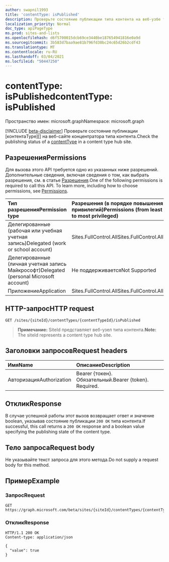 ```yaml
---
author: swapnil1993
title: 'contentType: isPublished'
description: Проверьте состояние публикации типа контента на веб-узбе типа контента.
localization_priority: Normal
doc_type: apiPageType
ms.prod: sites-and-lists
ms.openlocfilehash: d6f5700015dcb69ce3440be187654941816e0a9d
ms.sourcegitcommit: 3b583d7baa9ae81b796fd30bc24c65d26b2cdf43
ms.translationtype: MT
ms.contentlocale: ru-RU
ms.lasthandoff: 03/04/2021
ms.locfileid: "50447250"
---
```

# <a name="contenttype-ispublished"></a><span data-ttu-id="0f483-103">contentType: isPublished</span><span class="sxs-lookup"><span data-stu-id="0f483-103">contentType: isPublished</span></span>
<span data-ttu-id="0f483-104">Пространство имен: microsoft.graph</span><span class="sxs-lookup"><span data-stu-id="0f483-104">Namespace: microsoft.graph</span></span>

[!INCLUDE [beta-disclaimer](../../includes/beta-disclaimer.md)]
<span data-ttu-id="0f483-105">Проверьте состояние публикации [контентаType][] на веб-сайте концентратора типа контента.</span><span class="sxs-lookup"><span data-stu-id="0f483-105">Check the publishing status of a [contentType][] in a content type hub site.</span></span>

## <a name="permissions"></a><span data-ttu-id="0f483-106">Разрешения</span><span class="sxs-lookup"><span data-stu-id="0f483-106">Permissions</span></span>

<span data-ttu-id="0f483-p101">Для вызова этого API требуется одно из указанных ниже разрешений. Дополнительные сведения, включая сведения о том, как выбрать разрешения, см. в статье [Разрешения](/graph/permissions-reference).</span><span class="sxs-lookup"><span data-stu-id="0f483-p101">One of the following permissions is required to call this API. To learn more, including how to choose permissions, see [Permissions](/graph/permissions-reference).</span></span>

|<span data-ttu-id="0f483-109">Тип разрешения</span><span class="sxs-lookup"><span data-stu-id="0f483-109">Permission type</span></span>      | <span data-ttu-id="0f483-110">Разрешения (в порядке повышения привилегий)</span><span class="sxs-lookup"><span data-stu-id="0f483-110">Permissions (from least to most privileged)</span></span>              |
|:--------------------|:---------------------------------------------------------|
|<span data-ttu-id="0f483-111">Делегированные (рабочая или учебная учетная запись)</span><span class="sxs-lookup"><span data-stu-id="0f483-111">Delegated (work or school account)</span></span> | <span data-ttu-id="0f483-112">Sites.FullControl.All</span><span class="sxs-lookup"><span data-stu-id="0f483-112">Sites.FullControl.All</span></span>    |
|<span data-ttu-id="0f483-113">Делегированные (личная учетная запись Майкрософт)</span><span class="sxs-lookup"><span data-stu-id="0f483-113">Delegated (personal Microsoft account)</span></span> | <span data-ttu-id="0f483-114">Не поддерживается</span><span class="sxs-lookup"><span data-stu-id="0f483-114">Not Supported</span></span>   |
|<span data-ttu-id="0f483-115">Приложение</span><span class="sxs-lookup"><span data-stu-id="0f483-115">Application</span></span> | <span data-ttu-id="0f483-116">Sites.FullControl.All</span><span class="sxs-lookup"><span data-stu-id="0f483-116">Sites.FullControl.All</span></span> |

## <a name="http-request"></a><span data-ttu-id="0f483-117">HTTP-запрос</span><span class="sxs-lookup"><span data-stu-id="0f483-117">HTTP request</span></span>

<!-- { "blockType": "ignored" } -->

```http
GET /sites/{siteId}/contentTypes/{contentTypeId}/isPublished
```
><span data-ttu-id="0f483-118">**Примечание:** SiteId представляет веб-узел типа контента.</span><span class="sxs-lookup"><span data-stu-id="0f483-118">**Note:** The siteId represents a content type hub site.</span></span>

## <a name="request-headers"></a><span data-ttu-id="0f483-119">Заголовки запросов</span><span class="sxs-lookup"><span data-stu-id="0f483-119">Request headers</span></span>
|<span data-ttu-id="0f483-120">Имя</span><span class="sxs-lookup"><span data-stu-id="0f483-120">Name</span></span>|<span data-ttu-id="0f483-121">Описание</span><span class="sxs-lookup"><span data-stu-id="0f483-121">Description</span></span>|
|:---|:---|
|<span data-ttu-id="0f483-122">Авторизация</span><span class="sxs-lookup"><span data-stu-id="0f483-122">Authorization</span></span>|<span data-ttu-id="0f483-p102">Bearer {токен}. Обязательный.</span><span class="sxs-lookup"><span data-stu-id="0f483-p102">Bearer {token}. Required.</span></span>|

## <a name="response"></a><span data-ttu-id="0f483-125">Отклик</span><span class="sxs-lookup"><span data-stu-id="0f483-125">Response</span></span>
<span data-ttu-id="0f483-126">В случае успешной работы этот вызов возвращает ответ и значение boolean, указывав состояние публикации `200 OK` типа контента.</span><span class="sxs-lookup"><span data-stu-id="0f483-126">If successful, this call returns a `200 OK` response and a boolean value specifying the publishing state of the content type.</span></span>

## <a name="request-body"></a><span data-ttu-id="0f483-127">Тело запроса</span><span class="sxs-lookup"><span data-stu-id="0f483-127">Request body</span></span>
<span data-ttu-id="0f483-128">Не указывайте текст запроса для этого метода.</span><span class="sxs-lookup"><span data-stu-id="0f483-128">Do not supply a request body for this method.</span></span>

## <a name="example"></a><span data-ttu-id="0f483-129">Пример</span><span class="sxs-lookup"><span data-stu-id="0f483-129">Example</span></span>

### <a name="request"></a><span data-ttu-id="0f483-130">Запрос</span><span class="sxs-lookup"><span data-stu-id="0f483-130">Request</span></span>
<!-- {
  "blockType": "request",
  "name": "contenttype_ispublished"
}
-->
```http
GET https://graph.microsoft.com/beta/sites/{siteId}/contentTypes/{contentTypeId}/isPublished
```
### <a name="response"></a><span data-ttu-id="0f483-131">Отклик</span><span class="sxs-lookup"><span data-stu-id="0f483-131">Response</span></span>
<!-- {
  "blockType": "response",
  "truncated": true,
  "@odata.type": "string"
}
-->

```http
HTTP/1.1 200 OK
Content-type: application/json

{
  "value": true 
}
```

[contentType]: ../resources/contentType.md
